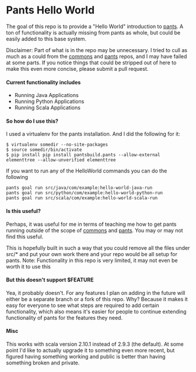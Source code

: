 # Pants Hello World

The goal of this repo is to provide a "Hello World" introduction to [pants](https://github.com/pantsbuild/pants).
A ton of functionality is actually missing from pants as whole, but could
be easily added to this base system.

Disclaimer: Part of what is in the repo may be unnecessary. I tried to cull
as much as a could from the [commons](https://github.com/twitter/commons) and [pants](https://github.com/pantsbuild/pants)
repos, and I may have failed at some parts. If you notice things that could
be stripped out of here to make this even more concise, please submit a pull request.

#### Current functionality includes
* Running Java Applications
* Running Python Applications
* Running Scala Applications

#### So how do I use this?
I used a virtualenv for the pants installation.  And I did the following for it:

    $ virtualenv somedir --no-site-packages
    $ source somedir/bin/activate
    $ pip install pip install pantsbuild.pants --allow-external elementtree --allow-unverified elementtree    

If you want to run any of the HelloWorld commands you can do the following

    pants goal run src/java/com/example:hello-world-java-run
    pants goal run src/python/com/example:hello-world-python-run
    pants goal run src/scala/com/example:hello-world-scala-run

#### Is this useful?
Perhaps, it was useful for me in terms of teaching me how to get pants running
outside of the scope of [commons](https://github.com/twitter/commons) and [pants](https://github.com/pantsbuild/pants).
You may or may not find this useful.

This is hopefully built in such a way that you could remove all the files under 
src/* and put your own work there and your repo would be all setup for pants.
Note: Functionality in this repo is very limited, it may not even be worth it to use
this

#### But this doesn't support $FEATURE
Yea, it probably doesn't.  For any features I plan on adding in the future will
either be a separate branch or a fork of this repo.  Why?  Because it makes it easy
for everyone to see what steps are required to add certain functionality,
which also means it's easier for people to continue extending functionality of pants
for the features they need.

#### Misc
This works with scala version 2.10.1 instead of 2.9.3 (the default).  At some point
I'd like to actually upgrade it to something even more recent, but figured having
something working and public is better than having something broken and private.


